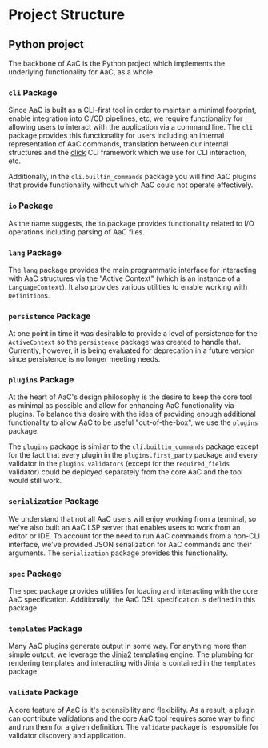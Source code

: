 # Project Structure

## Python project

The backbone of AaC is the Python project which implements the underlying
functionality for AaC, as a whole.

### `cli` Package

Since AaC is built as a CLI-first tool in order to maintain a minimal footprint,
enable integration into CI/CD pipelines, etc, we require functionality for
allowing users to interact with the application via a command line. The `cli`
package provides this functionality for users including an internal
representation of AaC commands, translation between our internal structures and
the [click][1] CLI framework which we use for CLI interaction, etc.

Additionally, in the `cli.builtin_commands` package you will find AaC plugins
that provide functionality without which AaC could not operate effectively.

### `io` Package

As the name suggests, the `io` package provides functionality related to I/O
operations including parsing of AaC files.

### `lang` Package

The `lang` package provides the main programmatic interface for interacting with
AaC structures via the "Active Context" (which is an instance of a
`LanguageContext`). It also provides various utilities to enable working with
`Definition`s.

### `persistence` Package

At one point in time it was desirable to provide a level of persistence for the
`ActiveContext` so the `persistence` package was created to handle that.
Currently, however, it is being evaluated for deprecation in a future version since persistence is no longer meeting needs.

### `plugins` Package

At the heart of AaC's design philosophy is the desire to keep the core tool as
minimal as possible and allow for enhancing AaC functionality via plugins. To
balance this desire with the idea of providing enough additional functionality
to allow AaC to be useful "out-of-the-box", we use the `plugins` package.

The `plugins` package is similar to the `cli.builtin_commands` package except
for the fact that every plugin in the `plugins.first_party` package and every
validator in the `plugins.validators` (except for the `required_fields`
validator) could be deployed separately from the core AaC and the tool would
still work.

### `serialization` Package

We understand that not all AaC users will enjoy working from a terminal, so we've
also built an AaC LSP server that enables users to work from an editor or IDE.
To account for the need to run AaC commands from a non-CLI interface, we've
provided JSON serialization for AaC commands and their arguments. The
`serialization` package provides this functionality.

### `spec` Package

The `spec` package provides utilities for loading and interacting with the core
AaC specification. Additionally, the AaC DSL specification is defined in this
package.

### `templates` Package

Many AaC plugins generate output in some way. For anything more than simple
output, we leverage the [Jinja2][2] templating engine. The plumbing for
rendering templates and interacting with Jinja is contained in the `templates`
package.

### `validate` Package

A core feature of AaC is it's extensibility and flexibility. As a result, a
plugin can contribute validations and the core AaC tool requires some way to
find and run them for a given definition. The `validate` package is responsible
for validator discovery and application.

[1]: https://click.palletsprojects.com/en/
[2]: https://jinja.palletsprojects.com/en/
